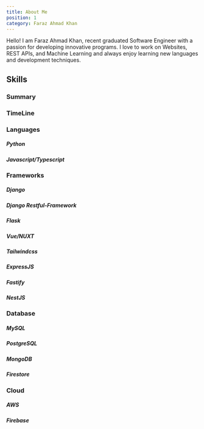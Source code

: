 ```yaml
---
title: About Me
position: 1
category: Faraz Ahmad Khan
---
```


<codersrank-summary username="farazahmadkhan15"></codersrank-summary>

Hello! I am Faraz Ahmad Khan, recent graduated Software Engineer with a passion for developing innovative programs. I love to work on Websites, REST APIs, and Machine Learning and always enjoy learning new languages and development techniques.

<cta-button text="Get My Resume" link="https://drive.google.com/file/d/1KK5dfZx0lhr_v2D9FIGdYOy5xwWDNClk/view?usp=sharing"></cta-button>

## Skills

### Summary

<codersrank-skills-chart username="farazahmadkhan15" legend=true tooltip=true skills="JavaScript,Python, Vue, HTML, TypeScript, JSON, Jupyter Notebook" branding=false></codersrank-skills-chart>

### TimeLine

<codersrank-timeline username="farazahmadkhan15" branding=false type="technologies"></codersrank-timeline>

### Languages

##### Python

##### Javascript/Typescript

### Frameworks

##### Django

##### Django Restful-Framework

##### Flask

##### Vue/NUXT

##### Tailwindcss

##### ExpressJS

##### Fastify

##### NestJS

### Database

##### MySQL

##### PostgreSQL

##### MongoDB

##### Firestore

### Cloud

##### AWS

##### Firebase
